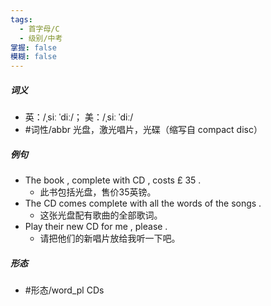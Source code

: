 ```yaml
---
tags:
  - 首字母/C
  - 级别/中考
掌握: false
模糊: false
---
```

##### 词义
- 英：/ˌsiː ˈdiː/； 美：/ˌsiː ˈdiː/
- #词性/abbr  光盘，激光唱片，光碟（缩写自 compact disc）
##### 例句
- The book , complete with CD , costs £ 35 .
	- 此书包括光盘，售价35英镑。
- The CD comes complete with all the words of the songs .
	- 这张光盘配有歌曲的全部歌词。
- Play their new CD for me , please .
	- 请把他们的新唱片放给我听一下吧。
##### 形态
- #形态/word_pl CDs
